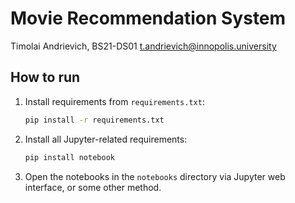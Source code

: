 # Movie Recommendation System

Timolai Andrievich, BS21-DS01
t.andrievich@innopolis.university

## How to run

1. Install requirements from `requirements.txt`:

    ```bash
    pip install -r requirements.txt
    ```

2. Install all Jupyter-related requirements:

    ```bash
    pip install notebook
    ```

3. Open the notebooks in the `notebooks` directory via Jupyter web interface, or some other method.
